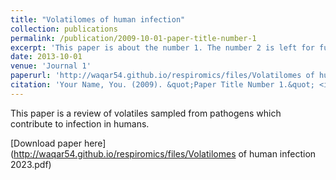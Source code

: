 ```yaml
---
title: "Volatilomes of human infection"
collection: publications
permalink: /publication/2009-10-01-paper-title-number-1
excerpt: 'This paper is about the number 1. The number 2 is left for future work.'
date: 2013-10-01
venue: 'Journal 1'
paperurl: 'http://waqar54.github.io/respiromics/files/Volatilomes of human infection 2023.pdf'
citation: 'Your Name, You. (2009). &quot;Paper Title Number 1.&quot; <i>Journal 1</i>. 1(1).'
---
```

This paper is a review of volatiles sampled from pathogens which contribute to infection in humans.

[Download paper here](http://waqar54.github.io/respiromics/files/Volatilomes of human infection 2023.pdf)
